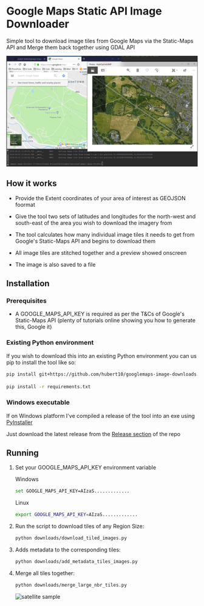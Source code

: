 # Google Maps Static API Image Downloader

Simple tool to download image tiles from Google Maps via the Static-Maps API and Merge them back together using GDAL API

![preview image](images/preview.PNG)

## How it works

* Provide the Extent coordinates of your area of interest as GEOJSON foormat

* Give the tool two sets of latitudes and longitudes for the north-west and south-east of the area you wish to download
the imagery from
* The tool calculates how many individual image tiles it needs to get from Google's Static-Maps API and begins to
download them
* All image tiles are stitched together and a preview showed onscreen
* The image is also saved to a file

## Installation

### Prerequisites

* A GOOGLE_MAPS_API_KEY is required as per the T&Cs of Google's Static-Maps API (plenty of tutorials online showing you
how to generate this, Google it)

### Existing Python environment

If you wish to download this into an existing Python environment you can us pip to install the tool like so:

```bash
pip install git+https://github.com/hubert10/googlemaps-image-downloads.git

pip install -r requirements.txt
```

### Windows executable

If on Windows platform I've compiled a release of the tool into an exe using [PyInstaller](https://www.pyinstaller.org/)

Just download the latest release from the
[Release section](https://github.com/hubert10/googlemaps-image-downloads/releases) of the repo

## Running

1. Set your GOOGLE_MAPS_API_KEY environment variable

    Windows
    ```bash
    set GOOGLE_MAPS_API_KEY=AIzaS.............
    ```
    
    Linux
    ```bash
    export GOOGLE_MAPS_API_KEY=AIzaS.............
    ```
    
2. Run the script to download tiles of any Region Size:

    ```bash
    python downloads/download_tiled_images.py
    ```

3. Adds metadata to the corresponding tiles:

    ```bash
    python downloads/add_metadata_tiles_images.py
    ```

4. Merge all tiles together:

    ```bash
    python downloads/merge_large_nbr_tiles.py
    ```

    ![satellite sample](images/satellite_sample.PNG)